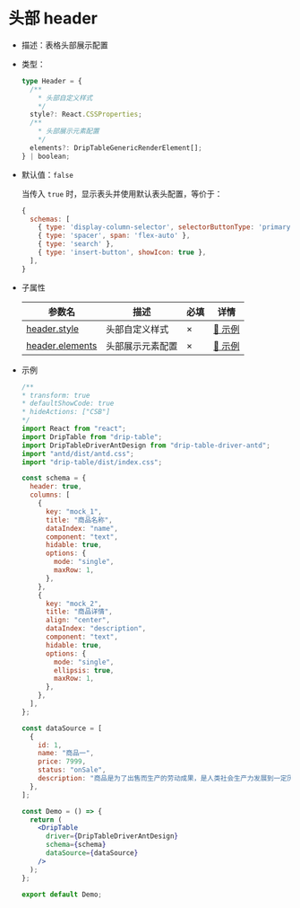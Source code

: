# 头部 header

- 描述：表格头部展示配置
- 类型：

    ```typescript
    type Header = {
      /**
        * 头部自定义样式
        */
      style?: React.CSSProperties;
      /**
        * 头部展示元素配置
        */
      elements?: DripTableGenericRenderElement[];
    } | boolean;
    ```

- 默认值：`false`

    当传入 `true` 时，显示表头并使用默认表头配置，等价于：

    ```javascript
    {
      schemas: [
        { type: 'display-column-selector', selectorButtonType: 'primary' },
        { type: 'spacer', span: 'flex-auto' },
        { type: 'search' },
        { type: 'insert-button', showIcon: true },
      ],
    }
    ```

- 子属性

    | 参数名 | 描述 | 必填 | 详情 |
    | ----- | ---- | ---- | ---- |
    | [header.style](/drip-table/schema/header/style) | 头部自定义样式 | × | [🔗 示例](/drip-table/schema/header/style) |
    | [header.elements](/drip-table/schema/header/elements) | 头部展示元素配置 | × | [🔗 示例](/drip-table/schema/header/elements) |

- 示例

    ```jsx
    /**
    * transform: true
    * defaultShowCode: true
    * hideActions: ["CSB"]
    */
    import React from "react";
    import DripTable from "drip-table";
    import DripTableDriverAntDesign from "drip-table-driver-antd";
    import "antd/dist/antd.css";
    import "drip-table/dist/index.css";

    const schema = {
      header: true,
      columns: [
        {
          key: "mock_1",
          title: "商品名称",
          dataIndex: "name",
          component: "text",
          hidable: true,
          options: {
            mode: "single",
            maxRow: 1,
          },
        },
        {
          key: "mock_2",
          title: "商品详情",
          align: "center",
          dataIndex: "description",
          component: "text",
          hidable: true,
          options: {
            mode: "single",
            ellipsis: true,
            maxRow: 1,
          },
        },
      ],
    };

    const dataSource = [
      {
        id: 1,
        name: "商品一",
        price: 7999,
        status: "onSale",
        description: "商品是为了出售而生产的劳动成果，是人类社会生产力发展到一定历史阶段的产物，是用于交换的劳动产品。",
      },
    ];

    const Demo = () => {
      return (
        <DripTable
          driver={DripTableDriverAntDesign}
          schema={schema}
          dataSource={dataSource}
        />
      );
    };

    export default Demo;
    ```
